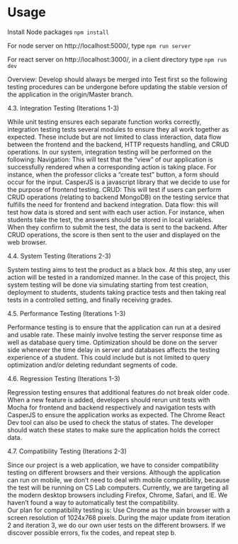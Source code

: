# Usage
Install Node packages
` npm install `

For node server on http://localhost:5000/,
type ` npm run server `


For react server on http://localhost:3000/,
in a client directory type ` npm run dev `

Overview:
Develop should always be merged into Test first so the following testing procedures can be undergone before updating the stable version of the application in the origin/Master branch.

4.3. Integration Testing (Iterations 1-3)
 
While unit testing ensures each separate function works correctly, integration testing tests several modules to ensure they all work together as expected. These include but are not limited to class interaction, data flow between the frontend and the backend, HTTP requests handling, and CRUD operations. In our system, integration testing will be performed on the following:
Navigation: This will test that the “view” of our application is successfully rendered when a corresponding action is taking place. For instance, when the professor clicks a “create test” button, a form should occur for the input. CasperJS is a javascript library that we decide to use for the purpose of frontend testing.
CRUD: This will test if users can perform CRUD operations (relating to backend MongoDB) on the testing service that fulfills the need for frontend and backend integration.
Data flow: this will test how data is stored and sent with each user action. For instance, when students take the test, the answers should be stored in local variables. When they confirm to submit the test, the data is sent to the backend. After CRUD operations, the score is then sent to the user and displayed on the web browser.

4.4. System Testing (Iterations 2-3)
 
System testing aims to test the product as a black box. At this step, any user action will be tested in a randomized manner. In the case of this project, this system testing will be done via simulating starting from test creation, deployment to students, students taking practice tests and then taking real tests in a controlled setting, and finally receiving grades.

4.5. Performance Testing (Iterations 1-3)
 
Performance testing is to ensure that the application can run at a desired and usable rate. These mainly involve testing the server response time as well as database query time. Optimization should be done on the server side whenever the time delay in server and databases affects the testing experience of a student. This could include but is not limited to query optimization and/or deleting redundant segments of code.

4.6. Regression Testing (Iterations 1-3)
 
Regression testing ensures that additional features do not break older code. When a new feature is added, developers should rerun unit tests with Mocha for frontend and backend respectively and navigation tests with CasperJS to ensure the application works as expected. 
The Chrome React Dev tool can also be used to check the status of states. The developer should watch these states to make sure the application holds the correct data. 
 
4.7. Compatibility Testing (Iterations 2-3)
 
Since our project is a web application, we have to consider compatibility testing on different browsers and their versions. Although the application can run on mobile, we don’t need to deal with mobile compatibility, because the test will be running on CS Lab computers. 
Currently, we are targeting all the modern desktop browsers including Firefox, Chrome, Safari, and IE. 
We haven’t found a way to automatically test the compatibility.  
Our plan for compatibility testing is: 
Use Chrome as the main browser with a screen resolution of 1024x768 pixels.
During the major update from iteration 2 and iteration 3, we do our own user tests on the different browsers. 
If we discover possible errors, fix the codes, and repeat step b.
